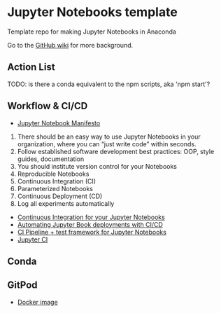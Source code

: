# Jupyter Notebooks template
Template repo for making Jupyter Notebooks in Anaconda

Go to the [GitHub wiki](https://github.com/svdarren/functions-template/wiki) for more background.

## Action List
TODO: is there a conda equivalent to the npm scripts, aka 'npm start'?

## Workflow & CI/CD

* [Jupyter Notebook Manifesto](https://cloud.google.com/blog/products/ai-machine-learning/best-practices-that-can-improve-the-life-of-any-developer-using-jupyter-notebooks)

1. There should be an easy way to use Jupyter Notebooks in your organization, where you can “just write code” within seconds.
1. Follow established software development best practices: OOP, style guides, documentation
2. You should institute version control for your Notebooks
3. Reproducible Notebooks
4. Continuous Integration (CI)
5. Parameterized Notebooks
6. Continuous Deployment (CD)
7. Log all experiments automatically

* [Continuous Integration for your Jupyter Notebooks](https://blog.kovalevskyi.com/continues-integration-for-your-jupyter-notebooks-on-github-with-gcp-f72af5b08bcd)
* [Automating Jupyter Book deployments with CI/CD](https://predictablynoisy.com/automating-jb)
* [CI Pipeline + test framework for Jupyter Notebooks](https://github.com/ReviewNB/support/issues/19)
* [Jupyter CI](https://github.com/mwoodbri/jupyter-ci)

## Conda

## GitPod

* [Docker image](https://hub.docker.com/r/gitpod/workspace-full/dockerfile)
